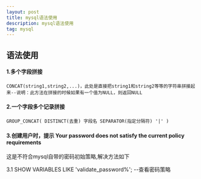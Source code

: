 ```yaml
---
layout: post
title: mysql语法使用
description: mysql语法使用
tag: mysql
---
```


## 语法使用

#### 1.多个字段拼接

`CONCAT(string1,string2,...)，此处是直接把string1和string2等等的字符串拼接起来--说明：此方法在拼接的时候如果有一个值为NULL，则返回NULL`

#### 2.一个字段多个记录拼接

`GROUP_CONCAT(
		DISTINCT(去重) 字段名 SEPARATOR(指定分隔符) '|'
	)`

#### 3.创建用户时，提示 Your password does not satisfy the current policy requirements

这是不符合mysql自带的密码初始策略,解决方法如下

3.1   SHOW VARIABLES LIKE 'validate_password%'; --查看密码策略


